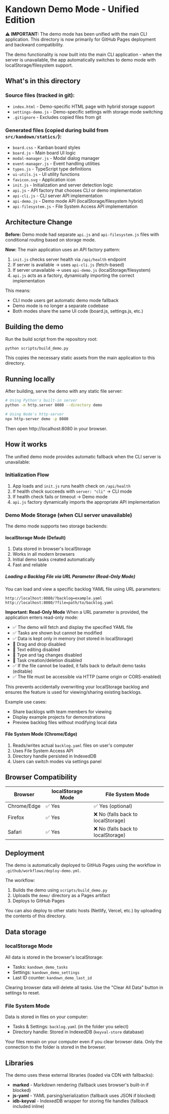 # Kandown Demo Mode - Unified Edition

⚠️ **IMPORTANT:** The demo mode has been unified with the main CLI application. This directory is now primarily for GitHub Pages deployment and backward compatibility.

The demo functionality is now built into the main CLI application - when the server is unavailable, the app automatically switches to demo mode with localStorage/filesystem support.

## What's in this directory

### Source files (tracked in git):
- `index.html` - Demo-specific HTML page with hybrid storage support
- `settings-demo.js` - Demo-specific settings with storage mode switching
- `.gitignore` - Excludes copied files from git

### Generated files (copied during build from `src/kandown/statics/`):
- `board.css` - Kanban board styles
- `board.js` - Main board UI logic
- `modal-manager.js` - Modal dialog manager
- `event-manager.js` - Event handling utilities
- `types.js` - TypeScript type definitions
- `ui-utils.js` - UI utility functions
- `favicon.svg` - Application icon
- `init.js` - Initialization and server detection logic
- `api.js` - API factory that chooses CLI or demo implementation
- `api-cli.js` - CLI server API implementation
- `api-demo.js` - Demo mode API (localStorage/filesystem hybrid)
- `api-filesystem.js` - File System Access API implementation

## Architecture Change

**Before:** Demo mode had separate `api.js` and `api-filesystem.js` files with conditional routing based on storage mode.

**Now:** The main application uses an API factory pattern:
1. `init.js` checks server health via `/api/health` endpoint
2. If server is available → uses `api-cli.js` (fetch-based)
3. If server unavailable → uses `api-demo.js` (localStorage/filesystem)
4. `api.js` acts as a factory, dynamically importing the correct implementation

This means:
- CLI mode users get automatic demo mode fallback
- Demo mode is no longer a separate codebase
- Both modes share the same UI code (board.js, settings.js, etc.)


## Building the demo

Run the build script from the repository root:

```bash
python scripts/build_demo.py
```

This copies the necessary static assets from the main application to this directory.

## Running locally

After building, serve the demo with any static file server:

```bash
# Using Python's built-in server
python -m http.server 8080 --directory demo

# Using Node's http-server
npx http-server demo -p 8080
```

Then open http://localhost:8080 in your browser.

## How it works

The unified demo mode provides automatic fallback when the CLI server is unavailable:

### Initialization Flow
1. App loads and `init.js` runs health check on `/api/health`
2. If health check succeeds with `server: "cli"` → CLI mode
3. If health check fails or timeout → Demo mode
4. `api.js` factory dynamically imports the appropriate API implementation

### Demo Mode Storage (when CLI server unavailable)
The demo mode supports two storage backends:

#### localStorage Mode (Default)
1. Data stored in browser's localStorage
2. Works in all modern browsers
3. Initial demo tasks created automatically
4. Fast and reliable

##### Loading a Backlog File via URL Parameter (Read-Only Mode)
You can load and view a specific backlog YAML file using URL parameters:

```
http://localhost:8080/?backlog=example.yaml
http://localhost:8080/?file=path/to/backlog.yaml
```

**Important: Read-Only Mode**
When a URL parameter is provided, the application enters read-only mode:
- ✅ The demo will fetch and display the specified YAML file
- ✅ Tasks are shown but cannot be modified
- ✅ Data is kept only in memory (not stored in localStorage)
- 🚫 Drag and drop disabled
- 🚫 Text editing disabled
- 🚫 Type and tag changes disabled
- 🚫 Task creation/deletion disabled
- ✅ If the file cannot be loaded, it falls back to default demo tasks (editable)
- ✅ The file must be accessible via HTTP (same origin or CORS-enabled)

This prevents accidentally overwriting your localStorage backlog and ensures the feature is used for viewing/sharing existing backlogs.

Example use cases:
- Share backlogs with team members for viewing
- Display example projects for demonstrations
- Preview backlog files without modifying local data

#### File System Mode (Chrome/Edge)
1. Reads/writes actual `backlog.yaml` files on user's computer
2. Uses File System Access API
3. Directory handle persisted in IndexedDB
4. Users can switch modes via settings panel

## Browser Compatibility

| Browser | localStorage Mode | File System Mode |
|---------|-------------------|------------------|
| Chrome/Edge | ✅ Yes | ✅ Yes (optional) |
| Firefox | ✅ Yes | ❌ No (falls back to localStorage) |
| Safari | ✅ Yes | ❌ No (falls back to localStorage) |

## Deployment

The demo is automatically deployed to GitHub Pages using the workflow in `.github/workflows/deploy-demo.yml`.

The workflow:
1. Builds the demo using `scripts/build_demo.py`
2. Uploads the `demo/` directory as a Pages artifact
3. Deploys to GitHub Pages

You can also deploy to other static hosts (Netlify, Vercel, etc.) by uploading the contents of this directory.

## Data storage

### localStorage Mode
All data is stored in the browser's localStorage:
- Tasks: `kandown_demo_tasks`
- Settings: `kandown_demo_settings`
- Last ID counter: `kandown_demo_last_id`

Clearing browser data will delete all tasks. Use the "Clear All Data" button in settings to reset.

### File System Mode
Data is stored in files on your computer:
- Tasks & Settings: `backlog.yaml` (in the folder you select)
- Directory handle: Stored in IndexedDB (`keyval-store` database)

Your files remain on your computer even if you clear browser data. Only the connection to the folder is stored in the browser.

## Libraries

The demo uses these external libraries (loaded via CDN with fallbacks):
- **marked** - Markdown rendering (fallback uses browser's built-in if blocked)
- **js-yaml** - YAML parsing/serialization (fallback uses JSON if blocked)
- **idb-keyval** - IndexedDB wrapper for storing file handles (fallback included inline)
